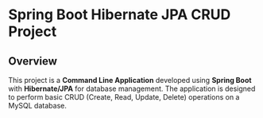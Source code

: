 # Spring Boot Hibernate JPA CRUD Project

## Overview

This project is a **Command Line Application** developed using **Spring Boot** with **Hibernate/JPA** for database management. The application is designed to perform basic CRUD (Create, Read, Update, Delete) operations on a MySQL database.
